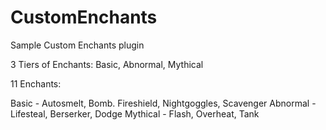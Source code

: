 # CustomEnchants
Sample Custom Enchants plugin

3 Tiers of Enchants: Basic, Abnormal, Mythical

11 Enchants:

Basic - Autosmelt, Bomb. Fireshield, Nightgoggles, Scavenger
Abnormal - Lifesteal, Berserker, Dodge
Mythical - Flash, Overheat, Tank
